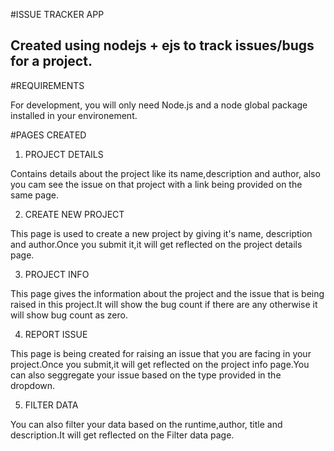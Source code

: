 #ISSUE TRACKER APP

Created using nodejs + ejs  to track issues/bugs for a project.
---
#REQUIREMENTS

For development, you will only need Node.js and a node global package installed in your environement.

#PAGES CREATED

1. PROJECT DETAILS

Contains details about the project like its name,description and author, also you cam see the issue on that project with a link being provided on the same page.

2. CREATE NEW PROJECT

This page is used to create a new project by giving it's name, description and author.Once you submit it,it will get reflected on the project details page.

3. PROJECT INFO

This page gives the information about the project and the issue that is being raised in this project.It will show the bug count if there are any otherwise it will show bug count as zero.

4. REPORT ISSUE

This page is being created for raising an issue that you are facing in your project.Once you submit,it will get reflected on the project info page.You can also seggregate your issue based on the type provided in the dropdown.

5. FILTER DATA

You can also filter your data based on the runtime,author, title and description.It will get reflected on the Filter data page.




